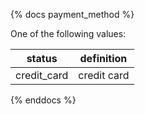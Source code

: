{% docs payment_method %}
	
One of the following values: 

| status         | definition                                       |
|----------------|--------------------------------------------------|
| credit_card    | credit card                                      |

{% enddocs %}